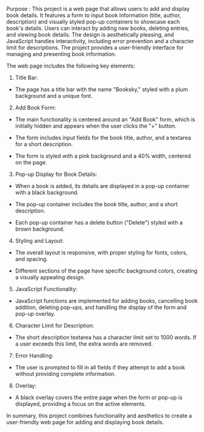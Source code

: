 Purpose : 
This project is a web page that allows users to add and display book details. It features a form to input book information (title, author, description) and visually styled pop-up containers to showcase each book's details. Users can interact by adding new books, deleting entries, and viewing book details. The design is aesthetically pleasing, and JavaScript handles interactivity, including error prevention and a character limit for descriptions. The project provides a user-friendly interface for managing and presenting book information.



The web page includes the following key elements:
1. Title Bar:

  - The page has a title bar with the name "Booksky," styled with a plum background and a unique font.

2. Add Book Form:

  - The main functionality is centered around an "Add Book" form, which is initially hidden and appears when the user clicks the "+" button. 

  - The form includes input fields for the book title, author, and a textarea for a short description.

  - The form is styled with a pink background and a 40% width, centered on the page.

3. Pop-up Display for Book Details:

  - When a book is added, its details are displayed in a pop-up container with a black background.

  - The pop-up container includes the book title, author, and a short description.

  - Each pop-up container has a delete button ("Delete") styled with a brown background.

4. Styling and Layout:

  - The overall layout is responsive, with proper styling for fonts, colors, and spacing.

  - Different sections of the page have specific background colors, creating a visually appealing design.

5. JavaScript Functionality:

  - JavaScript functions are implemented for adding books, cancelling book addition, deleting pop-ups, and handling the display of the form and pop-up overlay.

6. Character Limit for Description:

  - The short description textarea has a character limit set to 1000 words. If a user exceeds this limit, the extra words are removed.

7. Error Handling:

  - The user is prompted to fill in all fields if they attempt to add a book without providing complete information.

8. Overlay:

  - A black overlay covers the entire page when the form or pop-up is displayed, providing a focus on the active elements.

In summary, this project combines functionality and aesthetics to create a user-friendly web page for adding and displaying book details.

